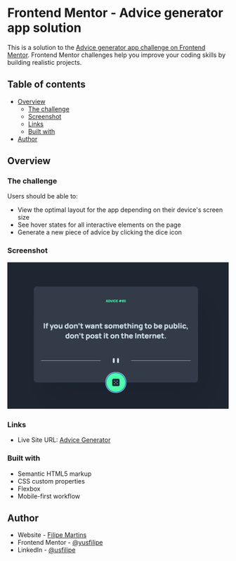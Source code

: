 # Frontend Mentor - Advice generator app solution

This is a solution to the [Advice generator app challenge on Frontend Mentor](https://www.frontendmentor.io/challenges/advice-generator-app-QdUG-13db). Frontend Mentor challenges help you improve your coding skills by building realistic projects.

## Table of contents

- [Overview](#overview)
  - [The challenge](#the-challenge)
  - [Screenshot](#screenshot)
  - [Links](#links)
  - [Built with](#built-with)
- [Author](#author)

## Overview

### The challenge

Users should be able to:

- View the optimal layout for the app depending on their device's screen size
- See hover states for all interactive elements on the page
- Generate a new piece of advice by clicking the dice icon

### Screenshot

![](./images/screenshot.png)

### Links

- Live Site URL: [Advice Generator](https://advice-generator-api-ten.vercel.app)

### Built with

- Semantic HTML5 markup
- CSS custom properties
- Flexbox
- Mobile-first workflow

## Author

- Website - [Filipe Martins](https://www.filipemartins.us)
- Frontend Mentor - [@yusfilipe](https://www.frontendmentor.io/profile/usfilipe)
- LinkedIn - [@usfilipe](https://www.linkedin.com/in/usfilipe/)
